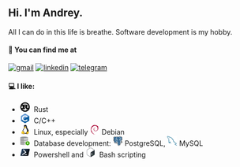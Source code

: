 ## Hi. I'm Andrey.

All I can do in this life is breathe. Software development is my hobby.

#### 📩 You can find me at

[![gmail](https://img.shields.io/badge/Gmail-D14836?style=for-the-badge&logo=gmail&logoColor=white)](mailto:mount.dev.brain@gmail.com)
[![linkedin](https://img.shields.io/badge/LinkedIn-0077B5?style=for-the-badge&logo=linkedin&logoColor=white)](https://www.linkedin.com/in/andreyzvorygin/)
[![telegram](https://img.shields.io/badge/Telegram-2CA5E0?style=for-the-badge&logo=telegram&logoColor=white)](https://t.me/IAmYourBatya)

#### 💻 I like:

+ <img src="https://github.com/devicons/devicon/blob/master/icons/rust/rust-original.svg" title="Rust" alt="Python" width="20" height="20"/>&nbsp; Rust
+ <img src="https://github.com/devicons/devicon/blob/master/icons/c/c-original.svg" title="C" alt="C" width="20" height="20"/>&nbsp; C/C++
+ <img src="https://github.com/devicons/devicon/blob/master/icons/linux/linux-original.svg" title="Linux" alt="Linux" width="20" height="20"/>&nbsp; Linux, especially <img src="https://github.com/devicons/devicon/blob/master/icons/debian/debian-original.svg" title="Debian" alt="Linux" width="20" height="20"/> Debian
+ <img src="https://github.com/devicons/devicon/blob/master/icons/sqldeveloper/sqldeveloper-original.svg" title="SQL" alt="SQL" width="20" height="20"/>&nbsp; Database development: <img src="https://github.com/devicons/devicon/blob/master/icons/postgresql/postgresql-original.svg" title="PostgreSQL" alt="PostgreSQL" width="20" height="20"/> PostgreSQL, <img src="https://github.com/devicons/devicon/blob/master/icons/mysql/mysql-original.svg" title="MySQL" alt="MySQL" width="20" height="20"/> MySQL
+ <img src="https://github.com/devicons/devicon/blob/master/icons/powershell/powershell-original.svg" title="Powershell" alt="Powershell" width="20" height="20"/>&nbsp; Powershell and <img src="https://github.com/devicons/devicon/blob/master/icons/bash/bash-original.svg" title="Bash" alt="Bash" width="20" height="20"/>&nbsp; Bash scripting
